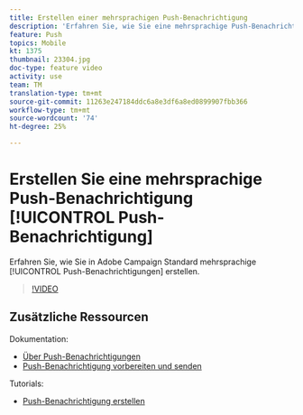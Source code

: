 ```yaml
---
title: Erstellen einer mehrsprachigen Push-Benachrichtigung
description: 'Erfahren Sie, wie Sie eine mehrsprachige Push-Benachrichtigung in Adobe Campaign Standard (ACS) erstellen. '
feature: Push
topics: Mobile
kt: 1375
thumbnail: 23304.jpg
doc-type: feature video
activity: use
team: TM
translation-type: tm+mt
source-git-commit: 11263e247184ddc6a8e3df6a8ed0899907fbb366
workflow-type: tm+mt
source-wordcount: '74'
ht-degree: 25%

---
```



# Erstellen Sie eine mehrsprachige Push-Benachrichtigung [!UICONTROL Push-Benachrichtigung]

Erfahren Sie, wie Sie in Adobe Campaign Standard mehrsprachige [!UICONTROL Push-Benachrichtigungen] erstellen.

>[!VIDEO](https://video.tv.adobe.com/v/23304?quality=12)

## Zusätzliche Ressourcen

Dokumentation:

* [Über Push-Benachrichtigungen](https://docs.adobe.com/content/help/en/campaign-standard/using/communication-channels/push-notifications/about-push-notifications.html)
* [Push-Benachrichtigung vorbereiten und senden](https://docs.adobe.com/content/help/en/campaign-standard/using/communication-channels/push-notifications/preparing-and-sending-a-push-notification.html)

Tutorials:

* [Push-Benachrichtigung erstellen](/help/communication-channels/mobile/push-notifications/creating-a-push-notification.md)
